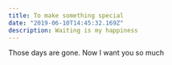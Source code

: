 ```yaml
---
title: To make something special
date: "2019-06-10T14:45:32.169Z"
description: Waiting is my happiness
---
```


Those days are gone.
Now I want you so much